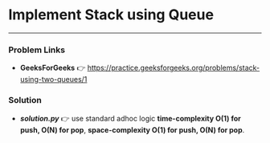 # Implement Stack using Queue

---

### Problem Links
- **__GeeksForGeeks__** :point_right: https://practice.geeksforgeeks.org/problems/stack-using-two-queues/1

### Solution
- **_solution.py_** :point_right: use standard adhoc logic **time-complexity O(1) for push, O(N) for pop**, **space-complexity O(1) for push, O(N) for pop**.
